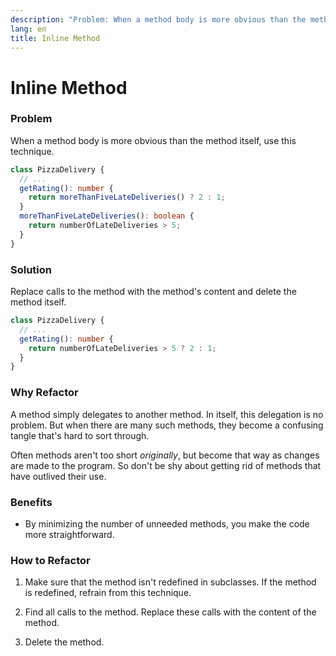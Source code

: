 ```yaml
---
description: "Problem: When a method body is more obvious than the method itself, use this technique. Solution: Replace calls to the method with the method's content and delete the method itself."
lang: en
title: Inline Method
---
```

# Inline Method

### Problem

When a method body is more obvious than the method itself, use this technique.

```ts
class PizzaDelivery {
  // ...
  getRating(): number {
    return moreThanFiveLateDeliveries() ? 2 : 1;
  }
  moreThanFiveLateDeliveries(): boolean {
    return numberOfLateDeliveries > 5;
  }
}
```

### Solution

Replace calls to the method with the method's content and delete the method itself.

```ts
class PizzaDelivery {
  // ...
  getRating(): number {
    return numberOfLateDeliveries > 5 ? 2 : 1;
  }
}
```

### Why Refactor

A method simply delegates to another method. In itself, this delegation is no problem. But when there are many such methods, they become a confusing tangle that's hard to sort through.

Often methods aren't too short *originally*, but become that way as
changes are made to the program. So don't be shy about getting rid of methods that have outlived their use.

### Benefits

-   By minimizing the number of unneeded methods, you make the code more straightforward.

### How to Refactor

1.  Make sure that the method isn't redefined in subclasses. If the
    method is redefined, refrain from this technique.

2.  Find all calls to the method. Replace these calls with the content of the method.

3.  Delete the method.

